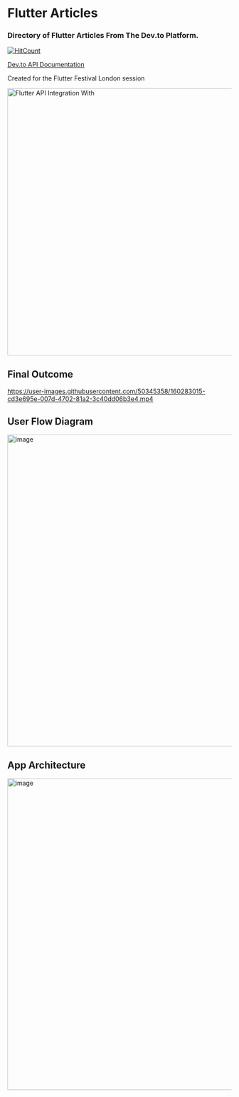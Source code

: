 # Flutter Articles
### Directory of Flutter Articles From The Dev.to Platform.
[![HitCount](https://hits.dwyl.com/roaa94/flutter_articles.svg?style=flat-square)](http://hits.dwyl.com/roaa94/flutter_articles)

[Dev.to API Documentation](https://developers.forem.com/api)

Created for the Flutter Festival London session

<a href="https://youtu.be/h7Hjtj-iw_c?t=21352" target="_blank">
<img width="600" alt="Flutter API Integration With" src="https://user-images.githubusercontent.com/50345358/160282468-6e505abc-43cf-4848-90a1-5e662aa9a392.png">
</a>

## Final Outcome


https://user-images.githubusercontent.com/50345358/160283015-cd3e695e-007d-4702-81a2-3c40dd06b3e4.mp4


## User Flow Diagram

<img width="700" alt="image" src="https://user-images.githubusercontent.com/50345358/160282643-7f31c439-7541-40ce-abda-4ca99ef9b165.png">

## App Architecture

<img width="700" alt="image" src="https://user-images.githubusercontent.com/50345358/160282690-2a5fcee5-3f12-462b-baab-b0441ba80004.png">
